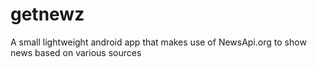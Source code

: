 # getnewz
A small lightweight android app that makes use of NewsApi.org to show news based on various sources
